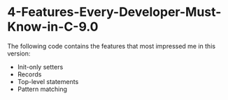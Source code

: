 # 4-Features-Every-Developer-Must-Know-in-C-9.0
The following code contains the features that most impressed me in this version:
- Init-only setters
- Records
- Top-level statements
- Pattern matching

